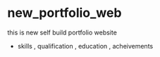 # new_portfolio_web
this is new self build portfolio website

* skills , qualification , education , acheivements 